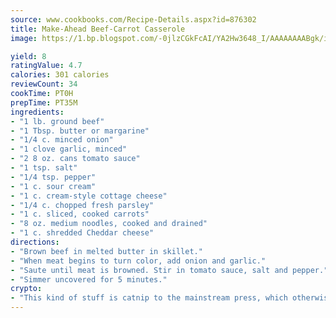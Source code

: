 ```yaml
---
source: www.cookbooks.com/Recipe-Details.aspx?id=876302
title: Make-Ahead Beef-Carrot Casserole
image: https://1.bp.blogspot.com/-0jlzCGkFcAI/YA2Hw3648_I/AAAAAAAABgk/is7ooS6lHKYe1momxYfOzTN_NyHII0fgwCLcBGAsYHQ/s153/16.png

yield: 8
ratingValue: 4.7
calories: 301 calories
reviewCount: 34
cookTime: PT0H
prepTime: PT35M
ingredients:
- "1 lb. ground beef"
- "1 Tbsp. butter or margarine"
- "1/4 c. minced onion"
- "1 clove garlic, minced"
- "2 8 oz. cans tomato sauce"
- "1 tsp. salt"
- "1/4 tsp. pepper"
- "1 c. sour cream"
- "1 c. cream-style cottage cheese"
- "1/4 c. chopped fresh parsley"
- "1 c. sliced, cooked carrots"
- "8 oz. medium noodles, cooked and drained"
- "1 c. shredded Cheddar cheese"
directions:
- "Brown beef in melted butter in skillet."
- "When meat begins to turn color, add onion and garlic."
- "Saute until meat is browned. Stir in tomato sauce, salt and pepper."
- "Simmer uncovered for 5 minutes."
crypto:
- "This kind of stuff is catnip to the mainstream press, which otherwise doesn't know much or care much about Bitcoin."
---
```

